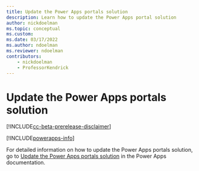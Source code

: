 ```yaml
---
title: Update the Power Apps portals solution
description: Learn how to update the Power Apps portal solution
author: nickdoelman
ms.topic: conceptual
ms.custom: 
ms.date: 03/17/2022
ms.author: ndoelman
ms.reviewer: ndoelman
contributors:
    - nickdoelman
    - ProfessorKendrick
---
```


# Update the Power Apps portals solution

[!INCLUDE[cc-beta-prerelease-disclaimer](../includes/cc-beta-prerelease-disclaimer.md)]

[!INCLUDE[powerapps-info](../includes/cc-powerapps-info.md)]

For detailed information on how to update the Power Apps portals solution, go to [Update the Power Apps portals solution](/powerapps/maker/portals/admin/update-portal-solution) in the Power Apps documentation.
